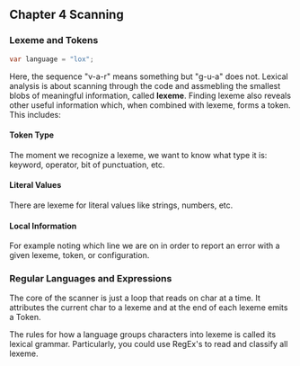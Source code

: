 ## Chapter 4 Scanning

### Lexeme and Tokens

```Java
var language = "lox";
```

Here, the sequence "v-a-r" means something but "g-u-a" does not. Lexical analysis is about scanning through the code and assmebling the smallest blobs of meaningful information, called **lexeme**. Finding lexeme also reveals other useful information which, when combined with lexeme, forms a token. This includes:

#### Token Type

The moment we recognize a lexeme, we want to know what type it is: keyword, operator, bit of punctuation, etc.

#### Literal Values

There are lexeme for literal values like strings, numbers, etc.

#### Local Information

For example noting which line we are on in order to report an error with a given lexeme, token, or configuration.

### Regular Languages and Expressions

The core of the scanner is just a loop that reads on char at a time. It attributes the current char to a lexeme and at the end of each lexeme emits a Token.

The rules for how a language groups characters into lexeme is called its lexical grammar. Particularly, you could use RegEx's to read and classify all lexeme.